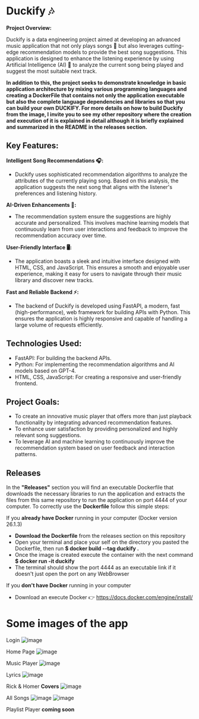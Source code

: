 # Duckify 🎶

__Project Overview:__

Duckify is a data engineering project aimed at developing an advanced music application that not only plays songs 🎵 but also leverages cutting-edge recommendation models to provide the best song suggestions. This application is designed to enhance the listening experience by using Artificial Intelligence (AI) 🤖 to analyze the current song being played and suggest the most suitable next track.

__In addition to this, the project seeks to demonstrate knowledge in basic application architecture by mixing various programming languages ​​and creating a DockerFile that contains not only the application executable but also the complete language dependencies and libraries so that you can build your own DUCKIFY. For more details on how to build Duckify from the image, I invite you to see my other repository where the creation and execution of it is explained in detail although it is briefly explained and summarized in the README in the releases section.__

## Key Features:

__Intelligent Song Recommendations 🎧:__
- Duckify uses sophisticated recommendation algorithms to analyze the attributes of the currently playing song. Based on this analysis, the application suggests the next song that aligns with the listener's preferences and listening history.

__AI-Driven Enhancements 🤖:__
- The recommendation system ensure the suggestions are highly accurate and personalized. This involves machine learning models that continuously learn from user interactions and feedback to improve the recommendation accuracy over time.

__User-Friendly Interface 🖥️:__
- The application boasts a sleek and intuitive interface designed with HTML, CSS, and JavaScript. This ensures a smooth and enjoyable user experience, making it easy for users to navigate through their music library and discover new tracks.

__Fast and Reliable Backend ⚡:__
- The backend of Duckify is developed using FastAPI, a modern, fast (high-performance), web framework for building APIs with Python. This ensures the application is highly responsive and capable of handling a large volume of requests efficiently.

## Technologies Used:

- FastAPI: For building the backend APIs.
- Python: For implementing the recommendation algorithms and AI models based on GPT-4.
- HTML, CSS, JavaScript: For creating a responsive and user-friendly frontend.

## Project Goals:

- To create an innovative music player that offers more than just playback functionality by integrating advanced recommendation features.
- To enhance user satisfaction by providing personalized and highly relevant song suggestions.
- To leverage AI and machine learning to continuously improve the recommendation system based on user feedback and interaction patterns.

## Releases 
In the __"Releases"__ section you will find an executable Dockerfile that downloads the necessary libraries to run the application and extracts the files from this same repository to run the application on port 4444 of your computer. To correctly use the __Dockerfile__ follow this simple steps:

If you __already have Docker__ running in your computer (Docker version 26.1.3)
- __Download the Dockerfile__ from the releases section on this repository
- Open your terminal and place your self on the directory you pasted the Dockerfile, then run __$ docker build --tag duckify .__
- Once the image is created execute the container with the next command __$ docker run -it duckify__
- The terminal should show the port 4444 as an executable link if it doesn't just open the port on any WebBrowser

If you __don't have Docker__ running in your computer
- Download an execute Docker 👉 https://docs.docker.com/engine/install/

# Some images of the app

Login
![image](https://github.com/ioSoyPato/Duckify/assets/108914351/a1596f10-ce73-41c9-b62f-f6cccde17637)

Home Page
![image](https://github.com/ioSoyPato/Duckify/assets/108914351/e705b0f7-7197-40a0-b78a-1557bfddf87a)


Music Player
![image](https://github.com/ioSoyPato/Duckify/assets/108914351/0b002128-d3e4-4958-8096-eaef55f9f0f9)

Lyrics
![image](https://github.com/ioSoyPato/Duckify/assets/108914351/262f6080-4a59-4b76-b1b4-b56433581b3e)

Rick & Homer __Covers__
![image](https://github.com/ioSoyPato/Duckify/assets/108914351/7f671799-2c9d-48a8-ae5e-33110a0ae3d0)

All Songs
![image](https://github.com/ioSoyPato/Duckify/assets/108914351/bc85a75c-2545-49d2-9840-fed54a28c7cd)
![image](https://github.com/ioSoyPato/Duckify/assets/108914351/d15d36d1-353a-4a72-a647-33bae6abd538)


Playlist Player
__coming soon__







